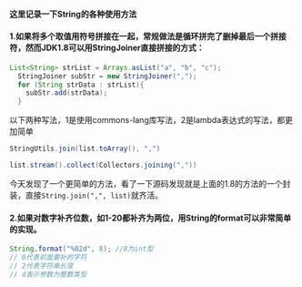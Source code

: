 #### 这里记录一下String的各种使用方法

#### 1.如果将多个取值用符号拼接在一起，常规做法是循环拼完了删掉最后一个拼接符，然而JDK1.8可以用StringJoiner直接拼接的方式：
```java
List<String> strList = Arrays.asList("a", "b", "c");
  StringJoiner subStr = new StringJoiner(",");
  for (String strData : strList){
    subStr.add(strData);
  }
```
以下两种写法，1是使用commons-lang库写法，2是lambda表达式的写法，都更加简单
```java
StringUtils.join(list.toArray(), ",")

list.stream().collect(Collectors.joining(","))

```
今天发现了一个更简单的方法，看了一下源码发现就是上面的1.8的方法的一个封装，直接`String.join(",", list)`就齐活。


#### 2.如果对数字补齐位数，如1-20都补齐为两位，用String的format可以非常简单的实现。
```java
String.format("%02d", 8); //8为int型 
// 0代表前面要补的字符 
// 2代表字符串长度 
// d表示参数为整数类型
```
